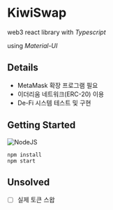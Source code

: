 # KiwiSwap
web3 react library with *Typescript*

using *Material-UI*

## Details
- MetaMask 확장 프로그램 필요
- 이더리움 네트워크(ERC-20) 이용
- De-Fi 시스템 테스트 및 구현

## Getting Started
![NodeJS](https://img.shields.io/badge/node.js-6DA55F?style=for-the-badge&logo=node.js&logoColor=white)
```
npm install
npm start
```

## Unsolved
- [ ] 실제 토큰 스왑
